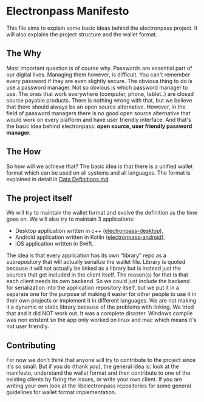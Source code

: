 # Electronpass Manifesto
This file aims to explain some basic ideas behind the electronpass project. It will also explains the project structure and the wallet format.

## The Why
Most important question is of course why. Passwords are essential part of our digital lives. Managing them however, is difficult. You can't remember every password if they are even slightly secure. The obvious thing to do is use a password manager. Not so obvious is which password manager to use. The ones that work everywhere (computer, phone, tablet..) are closed source payable products. There is nothing wrong with that, but we believe that there should always be an open source alternative. However, in the field of password managers there is no good open source alternative that would work on every platform and have user friendly interface. And that's the basic idea behind electronpass: **open source, user friendly password manager.**

## The How
So how will we achieve that? The basic idea is that there is a unified wallet format which can be used on all systems and all languages. The format is explained in detail in [Data Definitions.md](https://github.com/electronpass/manifesto/blob/master/Data%20Definitions.md).

## The project itself
We will try to maintain the wallet format and evolve the definition as the time goes on. We will also try to maintain 3 applications:
- Desktop application written in c++ ([electronpass-desktop](https://github.com/electronpass/electronpass-desktop)),
- Android application written in Kotlin ([electronpass-android](https://github.com/electronpass/electronpass-android)),
- iOS application written in Swift.

The idea is that every application has its own "library" repo as a subrepository that will actually serialize the wallet file. Library is quoted because it will not actually be linked as a library but is instead just the sources that get included in the client itself. The reason(s) for that is that each client needs its own backend. So we could just include the backend for serialization into the application repository itself, but we put it in a separate one for the purpose of making it easier for other people to use it in their own projects or implement it in different languages. We are not making it a dynamic or static library because of the problems with linking. We tried that and it did NOT work out. It was a complete disaster. Windows compile was non existent so the app only worked on linux and mac which means it's not user friendly.

## Contributing
For now we don't think that anyone will try to contribute to the project since it's so small. But if you do (thank you), the general idea is: look at the manifesto, understand the wallet format and then contribute to one of the existing clients by fixing the issues, or write your own client. If you are writing your own look at the libelectronpass repositories for some general guidelines for wallet format implementation.
